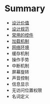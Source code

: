 # Summary

* [设计价值](README.md)
* [设计规范](chapter1.md)
* [常用的控件](chang-yong-de-kong-jian.md)
* [加载机制](jia-zai-ji-zhi.md)
* [网络环境](wang-luo-huan-jing.md)
* 缓存机制
* 操作手势
* 中断机制
* 屏幕旋转
* 声音控制
* 信息显示
* 无访问位置权限
* 名词定义


